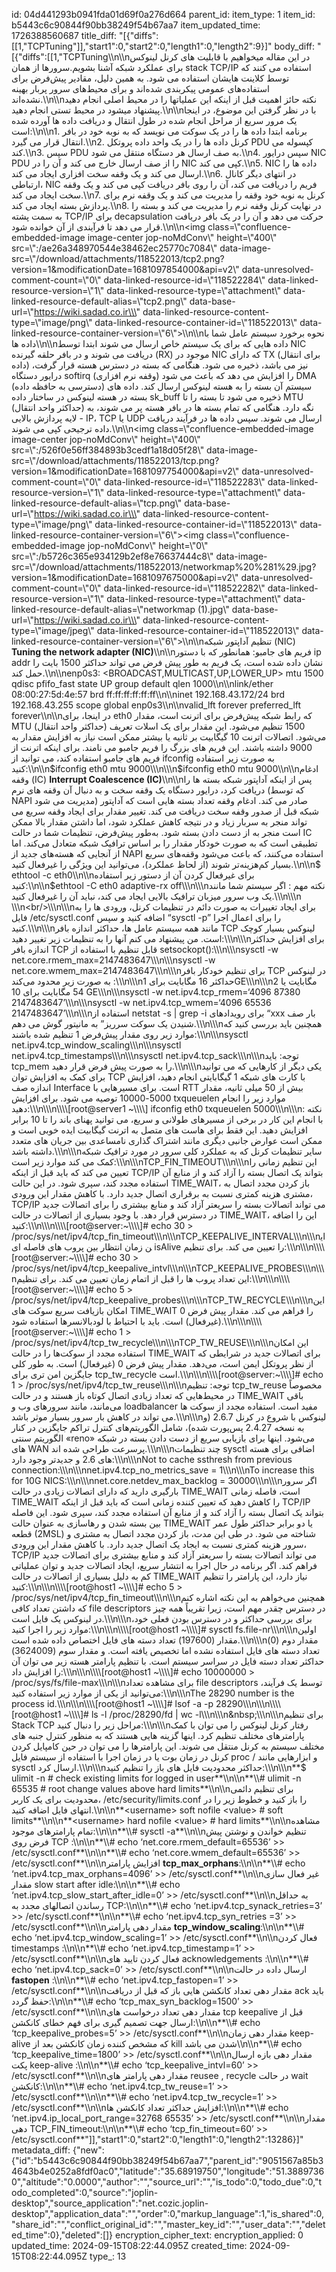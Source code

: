 id: 04d441293b0941fda01d69f0a276d664
parent_id: 
item_type: 1
item_id: b5443c6c90844f90bb38249f54b67aa7
item_updated_time: 1726388560687
title_diff: "[{\"diffs\":[[1,\"TCPTuning\"]],\"start1\":0,\"start2\":0,\"length1\":0,\"length2\":9}]"
body_diff: "[{\"diffs\":[[1,\"TCPTuning\\\n\\\nدر این مقاله میخواهیم با قابلیت های کرنل لینوکس برای عملکرد شبکه آشنا بشویم.سرورها از همان stack TCP/IP استفاده می کنند که توسط کلاینت هایشان استفاده می شود. به همین دلیل، مقادیر پیش‌فرض برای استفاده‌های عمومی پیکربندی شده‌اند و برای محیط‌های سرور پربار بهینه نشده‌اند.\\\n\\\nنکته حائز اهمیت قبل از اینکه این عملیاتها را در محیط اصلی انجام دهید پیشنهاد میشود در محیط تستی انجام دهید.\\\n\\\nبا در نظر گرفتن این موضوع، در اینجا یک مرور سریع از مراحل انجام شده در طول انتقال و دریافت داده ها آورده شده است:\\\n\\\n1.  برنامه ابتدا داده ها را در یک سوکت می نویسد که به نوبه خود در بافر انتقال قرار می گیرد.\\\n2.  کرنل داده ها را در یک واحد داده پروتکل PDU کپسوله می کند.\\\n3.  سپس PDU به صف ارسال هر دستگاه منتقل می شود.\\\n4.  سپس درایور NIC PDU را از صف ارسال خارج می کند و آن را در NIC کپی می کند.\\\n5.  NIC داده ها را ارسال می کند و یک وقفه سخت افزاری ایجاد می کند.\\\n6.  در انتهای دیگر کانال ارتباطی، NIC فریم را دریافت می کند، آن را روی بافر دریافت کپی می کند و یک وقفه سخت ایجاد می کند.\\\n7.  کرنل به نوبه خود وقفه را مدیریت می کند و یک وقفه نرم برای پردازش بسته ایجاد می کند.\\\n8.  در نهایت کرنل وقفه نرم را مدیریت می کند و بسته را به سمت پشته TCP/IP برای decapsulation حرکت می دهد و آن را در یک بافر دریافت قرار می دهد تا فرآیندی از آن خوانده شود.\\\n\\\n<img class=\\\"confluence-embedded-image image-center jop-noMdConv\\\" height=\\\"400\\\" src=\\\":/ae26a348970544e38462ec25770c7084\\\" data-image-src=\\\"/download/attachments/118522013/tcp2.png?version=1&amp;modificationDate=1681097854000&amp;api=v2\\\" data-unresolved-comment-count=\\\"0\\\" data-linked-resource-id=\\\"118522284\\\" data-linked-resource-version=\\\"1\\\" data-linked-resource-type=\\\"attachment\\\" data-linked-resource-default-alias=\\\"tcp2.png\\\" data-base-url=\\\"https://wiki.sadad.co.ir\\\" data-linked-resource-content-type=\\\"image/png\\\" data-linked-resource-container-id=\\\"118522013\\\" data-linked-resource-container-version=\\\"6\\\">\\\n\\\nنحوه برخورد سیستم عامل شما با داده ها\\\n\\\nداده هایی که برای یک سیستم خاص ارسال می شوند ابتدا توسط NIC دریافت می شوند و در بافر حلقه گیرنده (RX) موجود در NIC که دارای TX (برای انتقال داده) نیز می باشد، ذخیره می شود. هنگامی که بسته در دسترس هسته قرار گرفت، درایور دستگاه softirq (وقفه نرم افزاری) را افزایش می دهد که باعث می شود DMA (دسترسی به حافظه داده) سیستم آن بسته را به هسته لینوکس ارسال کند. داده های بسته در هسته لینوکس در ساختار داده sk_buff ذخیره می شود تا بسته را تا MTU (حداکثر واحد انتقال) نگه دارد. هنگامی که تمام بسته ها در بافر هسته پر می شوند، به لایه پردازش بالایی - IP، TCP یا UDP ارسال می شوند. سپس داده ها در فرآیند دریافت داده ترجیحی کپی می شوند.\\\n\\\n<img class=\\\"confluence-embedded-image image-center jop-noMdConv\\\" height=\\\"400\\\" src=\\\":/526f0e56ff384893b3cedf1a18d05f28\\\" data-image-src=\\\"/download/attachments/118522013/tcp.png?version=1&amp;modificationDate=1681097754000&amp;api=v2\\\" data-unresolved-comment-count=\\\"0\\\" data-linked-resource-id=\\\"118522283\\\" data-linked-resource-version=\\\"1\\\" data-linked-resource-type=\\\"attachment\\\" data-linked-resource-default-alias=\\\"tcp.png\\\" data-base-url=\\\"https://wiki.sadad.co.ir\\\" data-linked-resource-content-type=\\\"image/png\\\" data-linked-resource-container-id=\\\"118522013\\\" data-linked-resource-container-version=\\\"6\\\"><img class=\\\"confluence-embedded-image jop-noMdConv\\\" height=\\\"0\\\" src=\\\":/b5726c365e934129b2ef8e76637444c8\\\" data-image-src=\\\"/download/attachments/118522013/networkmap%20%281%29.jpg?version=1&amp;modificationDate=1681097675000&amp;api=v2\\\" data-unresolved-comment-count=\\\"0\\\" data-linked-resource-id=\\\"118522282\\\" data-linked-resource-version=\\\"1\\\" data-linked-resource-type=\\\"attachment\\\" data-linked-resource-default-alias=\\\"networkmap (1).jpg\\\" data-base-url=\\\"https://wiki.sadad.co.ir\\\" data-linked-resource-content-type=\\\"image/jpeg\\\" data-linked-resource-container-id=\\\"118522013\\\" data-linked-resource-container-version=\\\"6\\\">\\\n\\\nتنظیم آداپتور شبکه (NIC) **Tuning the network adapter (NIC)**\\\n\\\nفریم های جامبو: همانطور که با دستور ip addr نشان داده شده است، یک فریم به طور پیش فرض می تواند حداکثر 1500 بایت را حمل کند.\\\n\\\nenp0s3: &lt;BROADCAST,MULTICAST,UP,LOWER_UP&gt; mtu 1500 qdisc pfifo_fast state UP group default qlen 1000\\\n\\\nlink/ether 08:00:27:5d:4e:57 brd ff:ff:ff:ff:ff:ff\\\n\\\ninet 192.168.43.172/24 brd 192.168.43.255 scope global enp0s3\\\n\\\nvalid_lft forever preferred_lft forever\\\n\\\nدر اینجا، برای eth0 که رابط شبکه پیش‌فرض برای اترنت است، مقدار MTU (حداکثر واحد انتقال) 1500 تنظیم می‌شود. این مقدار برای یک اسلات تعریف می‌شود. اتصالات اترنت 10 گیگابیت بر ثانیه یا بیشتر ممکن است نیاز به افزایش مقدار به 9000 داشته باشند. این فریم های بزرگ را فریم جامبو می نامند. برای اینکه اترنت از فریم های جامبو استفاده کند، می توانید از ifconfig به صورت زیر استفاده کنید:\\\n\\\n$ifconfig eth0 mtu 9000\\\n\\\n$ifconfig eth0 mtu 9000\\\n\\\nادغام وقفه (IC) **Interrupt Coalescence (IC)**\\\n\\\nپس از اینکه آداپتور شبکه بسته ها را دریافت کرد، درایور دستگاه یک وقفه سخت و به دنبال آن وقفه های نرم (که توسط NAPI مدیریت می شود) صادر می کند. ادغام وقفه تعداد بسته هایی است که آداپتور شبکه قبل از صدور وقفه سخت دریافت می کند. تغییر مقدار برای ایجاد وقفه سریع می تواند منجر به سربار زیاد و در نتیجه کاهش عملکرد شود، اما داشتن مقدار بالا ممکن است منجر به از دست دادن بسته شود. به‌طور پیش‌فرض، تنظیمات شما در حالت IC تطبیقی است که به صورت خودکار مقدار را بر اساس ترافیک شبکه متعادل می‌کند. اما از آنجایی که هسته‌های جدید از NAPI استفاده می‌کنند، که باعث می‌شود وقفه‌های سریع بسیار کم‌هزینه‌تر شوند (از لحاظ عملکرد)، می‌توانید این ویژگی را غیرفعال کنید.\\\n\\\n$ ethtool -c eth0\\\n\\\nبرای غیرفعال کردن آن از دستور زیر استفاده کنید:\\\n\\\n$ethtool -C eth0 adaptive-rx off\\\n\\\nنکته مهم : اگر سیستم شما مانند یک وب سرور میزبان ترافیک بالایی ایجاد می کند، نباید آن را غیرفعال کنید.\\\n\\\n  \\\n<br/>\\\n\\\nبرای ایجاد تغییرات به صورت دائم در تنظیمات کرنل، ورودی ها را به فایل /etc/sysctl.conf اضافه کنید و سپس “sysctl -p” را برای اعمال اجرا کنید.\\\n\\\nمانند همه سیستم عامل ها، حداکثر اندازه بافر TCP لینوکس بسیار کوچک است. من پیشنهاد می کنم آنها را به تنظیمات زیر تغییر دهید:\\\n\\\nبرای افزایش حداکثر اندازه بافر TCP قابل تنظیم با استفاده از setsockopt():\\\n\\\nsysctl -w net.core.rmem_max=2147483647\\\n\\\nsysctl -w net.core.wmem_max=2147483647\\\n\\\nبرای تنظیم خودکار بافر TCP در لینوکس به صورت زیر محدود می‌کند :\\\n\\\nحداکثر 16 مگابایت برای 1GE\\\n\\\n2 مگابایت یا 54 مگابایت برای 10 GE\\\n\\\nsysctl -w net.ipv4.tcp_rmem=‘4096 87380 2147483647’\\\n\\\nsysctl -w net.ipv4.tcp_wmem=‘4096 65536 2147483647’\\\n\\\nاستفاده از netstat -s | grep -i برای رویدادهای “xxx بار صف شنیدن یک سوکت سرریز” به مانیتور گوش می دهم.\\\n\\\nهمچنین باید بررسی کنید که موارد زیر روی مقدار پیش‌فرض 1 تنظیم شده باشند:\\\n\\\nsysctl net.ipv4.tcp_window_scaling\\\n\\\nsysctl net.ipv4.tcp_timestamps\\\n\\\nsysctl net.ipv4.tcp_sack\\\n\\\nتوجه: باید tcp_mem را به صورت پیش فرض قرار دهید.\\\n\\\nیکی دیگر از کارهایی که می توانید برای کمک به افزایش توان TCP با کارت های شبکه 1 گیگابایتی انجام دهید، افزایش اندازه صف Interface است. برای مسیرهایی با RTT بیش از 50 میلی ثانیه، مقدار 5000-10000 توصیه می شود. برای افزایش txqueuelen موارد زیر را انجام دهید:\\\n\\\n\\\\[root@server1 ~\\\\] ifconfig eth0 txqueuelen 5000\\\n\\\nنکته : با انجام این کار در برخی از مسیرهای طولانی و سریع، می توانید پهنای باند را تا 10 برابر افزایش دهید. این فقط برای هاست های متصل به اترنت گیگابیت ایده خوبی است و ممکن است عوارض جانبی دیگری مانند اشتراک گذاری نامساعدی بین جریان های متعدد داشته باشد.\\\n\\\nسایر تنظیمات کرنل که به عملکرد کلی سرور در مورد ترافیک شبکه کمک می کند موارد زیر است:\\\n\\\nTCP_FIN_TIMEOUT\\\n\\\nاین تنظیم زمانی را تعیین می کند که باید قبل از اینکه TCP/IP بتواند یک اتصال بسته را آزاد کند و از منابع آن استفاده مجدد کند، سپری شود. در این حالت TIME_WAIT، باز کردن مجدد اتصال به مشتری هزینه کمتری نسبت به برقراری اتصال جدید دارد. با کاهش مقدار این ورودی، TCP/IP می تواند اتصالات بسته را سریعتر آزاد کند و منابع بیشتری را برای اتصالات جدید در دسترس قرار دهد. با وجود بسیاری از اتصالات در حالت TIME_WAIT، این را اضافه کنید:\\\n\\\n\\\\[root@server:~\\\\]# echo 30 > /proc/sys/net/ipv4/tcp_fin_timeout\\\n\\\nTCP_KEEPALIVE_INTERVAL\\\n\\\nاین زمان انتظار بین پروب های فاصله ای isAlive را تعیین می کند. برای تنظیم:\\\n\\\n\\\\[root@server:~\\\\]# echo 30 > /proc/sys/net/ipv4/tcp_keepalive_intvl\\\n\\\nTCP_KEEPALIVE_PROBES\\\n\\\nاین تعداد پروب ها را قبل از اتمام زمان تعیین می کند. برای تنظیم:\\\n\\\n\\\\[root@server:~\\\\]# echo 5 > /proc/sys/net/ipv4/tcp_keepalive_probes\\\n\\\nTCP_TW_RECYCLE\\\n\\\nاین امکان بازیافت سریع سوکت های TIME_WAIT را فراهم می کند. مقدار پیش فرض 0 (غیرفعال) است. باید با احتیاط با لودبالانسرها استفاده شود.\\\n\\\n\\\\[root@server:~\\\\]# echo 1 > /proc/sys/net/ipv4/tcp_tw_recycle\\\n\\\nTCP_TW_REUSE\\\n\\\nاین امکان استفاده مجدد از سوکت‌ها را در حالت TIME_WAIT برای اتصالات جدید در شرایطی که از نظر پروتکل ایمن است، می‌دهد. مقدار پیش فرض 0 (غیرفعال) است. به طور کلی جایگزین امن تری برای tcp_tw_recycle است.\\\n\\\n\\\\[root@server:~\\\\]# echo 1 > /proc/sys/net/ipv4/tcp_tw_reuse\\\n\\\nتوجه: تنظیم tcp_tw_reuse مخصوصاً در محیط‌هایی که تعداد زیادی اتصال کوتاه باز هستند و در حالت TIME_WAIT باقی می‌مانند، مانند سرورهای وب و loadbalancer مفید است. استفاده مجدد از سوکت ها می تواند در کاهش بار سرور بسیار موثر باشد.\\\n\\\nلینوکس با شروع در کرنل 2.6.7 (و به نسخه 2.4.27 پس‌پورت شده)، شامل الگوریتم‌های کنترل تراکم جایگزین در کنار الگوریتم سنتی «reno» می‌شود. اینها برای بازیابی سریع از دست دادن بسته در شبکه های WAN پرسرعت طراحی شده اند.\\\n\\\nچند تنظیمات sysctl اضافی برای هسته های 2.6 و جدیدتر وجود دارد:\\\n\\\nNot to cache ssthresh from previous connection:\\\n\\\nnet.ipv4.tcp_no_metrics_save = 1\\\n\\\nTo increase this for 10G NICS:\\\n\\\nnet.core.netdev_max_backlog = 30000\\\n\\\nاگر سرور بارگیری دارید که دارای اتصالات زیادی در حالت TIME_WAIT است، فاصله زمانی TIME_WAIT را کاهش دهید که تعیین کننده زمانی است که باید قبل از اینکه TCP/IP بتواند یک اتصال بسته را آزاد کند و از منابع آن استفاده مجدد کند، سپری شود. این فاصله بین بسته شدن و رهاسازی به عنوان حالت TIME_WAIT یا دو برابر حداکثر طول عمر قطعه (2MSL) شناخته می شود. در طی این مدت، باز کردن مجدد اتصال به مشتری و سرور هزینه کمتری نسبت به ایجاد یک اتصال جدید دارد. با کاهش مقدار این ورودی، TCP/IP می تواند اتصالات بسته را سریعتر آزاد کند و منابع بیشتری برای اتصالات جدید فراهم کند. اگر برنامه در حال اجرا به انتشار سریع، ایجاد اتصالات جدید و توان عملیاتی کم به دلیل بسیاری از اتصالات در حالت TIME_WAIT نیاز دارد، این پارامتر را تنظیم کنید:\\\n\\\n\\\\[root@host1 ~\\\\]# echo 5 > /proc/sys/net/ipv4/tcp_fin_timeout\\\n\\\nهمچنین می‌خواهم به این نکته اشاره کنم که داشتن تعداد کافی file descriptors در دسترس چقدر مهم است، زیرا تقریباً همه چیز در لینوکس یک فایل است.\\\n\\\nبرای بررسی حداکثر و در دسترس بودن فعلی خود، موارد زیر را اجرا کنید:\\\n\\\n\\\\[root@host1 ~\\\\]# sysctl fs.file-nr\\\n\\\nاولین مقدار (197600) تعداد دسته های فایل اختصاص داده شده است.\\\n\\\nمقدار دوم (0) تعداد دسته های فایل استفاده نشده اما تخصیص یافته است. و مقدار سوم (3624009) حداکثر تعداد دسته فایل در سراسر سیستم است. با تنظیم پارامتر هسته زیر می توان آن را افزایش داد:\\\n\\\n\\\\[root@host1 ~\\\\]# echo 10000000 > /proc/sys/fs/file-max\\\n\\\nبرای مشاهده تعداد file descriptors توسط یک فرآیند، می‌توانید از یکی از موارد زیر استفاده کنید:\\\n\\\nThe 28290 number is the process id.\\\n\\\n\\\\[root@host1 ~\\\\]# lsof -a -p 28290\\\n\\\n\\\\[root@host1 ~\\\\]# ls -l /proc/28290/fd | wc -l\\\n\\\n&nbsp;\\\n\\\nبرای تنظیم Stack TCP مراحل زیر را دنبال کنید:\\\n\\\nرفتار کرنل لینوکس را می توان با کمک پارامترهای مختلف تنظیم کرد. اینها گزینه هایی هستند که به منظور کنترل جنبه های مختلف سیستم به کرنل منتقل می شوند. این پارامترها را می توان در حین کامپایل کردن کرنل در زمان بوت یا در زمان اجرا با استفاده از سیستم فایل proc / و ابزارهایی مانند sysctl ارسال کرد.\\\n\\\nحداکثر محدودیت فایل های باز را تنظیم کنید:\\\n\\\n**$ ulimit -n # check existing limits for logged in user**\\\n\\\n**\\\\# ulimit -n 65535 # root change values above hard limits**\\\n\\\nبرای تنظیم دائمی محدودیت برای یک کاربر، /etc/security/limits.conf را باز کنید و خطوط زیر را در انتهای فایل اضافه کنید.\\\n\\\n**&lt;username&gt; soft nofile &lt;value&gt; # soft limits**\\\n\\\n**&lt;username&gt; hard nofile &lt;value&gt; # hard limits**\\\n\\\nمشاهده تمام پارامترهای موجود:\\\n\\\n**\\\\# sysctl -a**\\\n\\\nتنظیم خواندن و نوشتن پیش فرض روی TCP :\\\n\\\n**\\\\# echo ‘net.core.rmem_default=65536’ >> /etc/sysctl.conf**\\\n\\\n**\\\\# echo ‘net.core.wmem_default=65536’ >> /etc/sysctl.conf**\\\n\\\nافزایش پارامتر **tcp_max_orphans**:\\\n\\\n**\\\\# echo ‘net.ipv4.tcp_max_orphans=4096’ >> /etc/sysctl.conf**\\\n\\\nغیر فعال سازی مقدار slow start after idle:\\\n\\\n**\\\\# echo ‘net.ipv4.tcp_slow_start_after_idle=0’ >> /etc/sysctl.conf**\\\n\\\nبه حداقل رساندن اتصالهای مجدد به TCP:\\\n\\\n**\\\\# echo ‘net.ipv4.tcp_synack_retries=3’ >> /etc/sysctl.conf**\\\n\\\n**\\\\# echo ‘net.ipv4.tcp_syn_retries =3’ >> /etc/sysctl.conf**\\\n\\\nمقدار دهی پارامتر **tcp_window_scaling**:\\\n\\\n**\\\\# echo ‘net.ipv4.tcp_window_scaling=1’ >> /etc/sysctl.conf**\\\n\\\nفعال کردن timestamps :\\\n\\\n**\\\\# echo ‘net.ipv4.tcp_timestamp=1’ >> /etc/sysctl.conf**\\\n\\\nفعال کردن تایید های acknowledgements :\\\n\\\n**\\\\# echo ‘net.ipv4.tcp_sack=0’ >> /etc/sysctl.conf**\\\n\\\nارسال داده در حالت **fastopen** :\\\n\\\n**\\\\# echo ‘net.ipv4.tcp_fastopen=1’ >> /etc/sysctl.conf**\\\n\\\nمقدار دهی تعداد کانکشن هایی باز که قبل از دریافت ack باید حفظ گردد:\\\n\\\n**\\\\# echo ‘tcp_max_syn_backlog=1500’ >> /etc/sysctl.conf**\\\n\\\nمقدار دهی تعداد درخواست های tcp keepalive قبل از ارسال جهت تصمیم گیری برای فهم خطای کانکشن:\\\n\\\n**\\\\# echo ‘tcp_keepalive_probes=5’ >> /etc/sysctl.conf**\\\n\\\nمقدار دهی زمان keep-alive که مشخص کننده زمان کانکشن بعد از kill شدن می باشد\\\n\\\n**\\\\# echo ‘tcp_keepalive_time=1800’ >> /etc/sysctl.conf**\\\n\\\nمقدار دهی بازه ارسال پکت keep-alive :\\\n\\\n**\\\\# echo ‘tcp_keepalive_intvl=60’ >> /etc/sysctl.conf**\\\n\\\nمقدار دهی پارامتر های reusee , recycle در حالت wait کانکشن:\\\n\\\n**\\\\# echo ‘net.ipv4.tcp_tw_reuse=1’ >> /etc/sysctl.conf**\\\n\\\n**\\\\# echo ‘net.ipv4.tcp_tw_recycle=1’ >> /etc/sysctl.conf**\\\n\\\nافزایش حداکثر تعداد کانکشن ها:\\\n\\\n**\\\\# echo ‘net.ipv4.ip_local_port_range=32768 65535’ >> /etc/sysctl.conf**\\\n\\\nمقدار دهی TCP_FIN_timeout:\\\n\\\n**\\\\# echo ‘tcp_fin_timeout=60’ >> /etc/sysctl.conf**\"]],\"start1\":0,\"start2\":0,\"length1\":0,\"length2\":13286}]"
metadata_diff: {"new":{"id":"b5443c6c90844f90bb38249f54b67aa7","parent_id":"9051567a85b34643b4e0252a8fdf0ac0","latitude":"35.68919750","longitude":"51.38897360","altitude":"0.0000","author":"","source_url":"","is_todo":0,"todo_due":0,"todo_completed":0,"source":"joplin-desktop","source_application":"net.cozic.joplin-desktop","application_data":"","order":0,"markup_language":1,"is_shared":0,"share_id":"","conflict_original_id":"","master_key_id":"","user_data":"","deleted_time":0},"deleted":[]}
encryption_cipher_text: 
encryption_applied: 0
updated_time: 2024-09-15T08:22:44.095Z
created_time: 2024-09-15T08:22:44.095Z
type_: 13